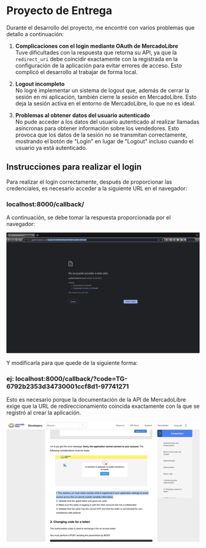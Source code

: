 # Proyecto de Entrega

Durante el desarrollo del proyecto, me encontré con varios problemas que detallo a continuación:

1. **Complicaciones con el login mediante OAuth de MercadoLibre**  
   Tuve dificultades con la respuesta que retorna su API, ya que la `redirect_uri` debe coincidir exactamente con la registrada en la configuración de la aplicación para evitar errores de acceso. Esto complicó el desarrollo al trabajar de forma local.

2. **Logout incompleto**  
   No logré implementar un sistema de logout que, además de cerrar la sesión en mi aplicación, también cierre la sesión en MercadoLibre. Esto deja la sesión activa en el entorno de MercadoLibre, lo que no es ideal.

3. **Problemas al obtener datos del usuario autenticado**  
   No pude acceder a los datos del usuario autenticado al realizar llamadas asíncronas para obtener información sobre los vendedores. Esto provoca que los datos de la sesión no se transmitan correctamente, mostrando el botón de "Login" en lugar de "Logout" incluso cuando el usuario ya está autenticado.

## Instrucciones para realizar el login

Para realizar el login correctamente, después de proporcionar las credenciales, es necesario acceder a la siguiente URL en el navegador:


### localhost:8000/callback/

A continuación, se debe tomar la respuesta proporcionada por el navegador:

![login](/images/1.png "Login")

Y modificarla para que quede de la siguiente forma:

### ej: localhost:8000/callback/?code=TG-6792b2353d34730001ccf8d1-97741271

Esto es necesario porque la documentación de la API de MercadoLibre exige que la URL de redireccionamiento coincida exactamente con la que se registró al crear la aplicación.

![error](/images/2.png "Error")


